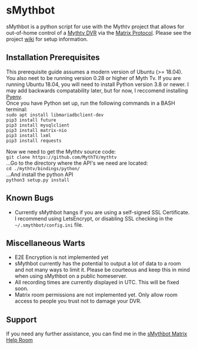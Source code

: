 # sMythbot
sMythbot is a python script for use with the Mythtv project that allows for out-of-home control of a [Mythtv DVR](https://www.mythtv.org/) via the [Matrix Protocol](https://matrix.org/). Please see the project [wiki](https://github.com/shsorbom/sMythbot/wiki) for setup information. 

## Installation Prerequisites
This prerequisite guide assumes a modern version of Ubuntu (>= 18.04). You also neet to be running  version 0.28 or higher of Myth Tv.
If you are running Ubuntu 18.04, you will need to install Python version 3.8 or newer. 
I may add backwards compatability later, but for now, I reccomend installing [Pyenv](https://realpython.com/intro-to-pyenv/).   
Once you have Python set up, run the following commands in a BASH terminal:   
`sudo apt install libmariadbclient-dev`  
`pip3 install future`  
`pip3 install mysqlclient`  
`pip3 install matrix-nio`  
`pip3 install lxml`  
`pip3 install requests`  

Now we need to get the Mythtv source code:  
`git clone https://github.com/MythTV/mythtv`  
...Go to the directory where the API's we need are located:  
`cd ./mythtv/bindings/python/`  
...And install the python API  
`python3 setup.py install`  

## Known Bugs
* Currently sMythbot hangs if you are using a self-signed SSL Certificate. I recommend using LetsEncrypt, or disabling SSL checking in the `~/.smythbot/config.ini` file.

## Miscellaneous Warts
* E2E Encryption is not implemented yet
* sMythbot currently has the potential to output a lot of data to a room and not many ways to limit it. Please be courteous and keep this in mind when using sMythbot on a public homeserver. 
* All recording times are currently displayed in UTC. This will be fixed soon.
* Matrix room permissions are not implemented yet. Only allow room access to people you trust not to damage your DVR.

## Support
If you need any further assistance, you can find me in the [sMythbot Matrix Help Room](https://matrix.to/#/!PTdRVAqaNwJYXRkcYt:matrix.org?via=matrix.org)
